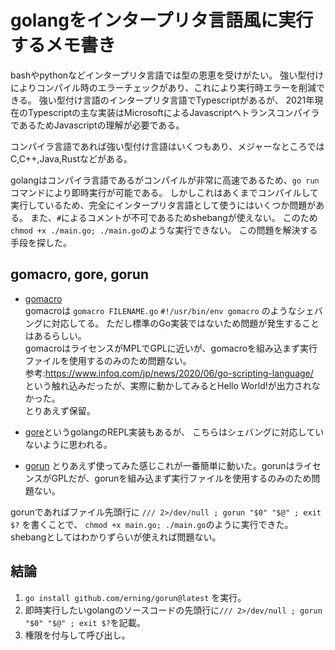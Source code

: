 # golangをインタープリタ言語風に実行するメモ書き

bashやpythonなどインタープリタ言語では型の恩恵を受けがたい。
強い型付けによりコンパイル時のエラーチェックがあり、これにより実行時エラーを削減できる。
強い型付け言語のインタープリタ言語でTypescriptがあるが、
2021年現在のTypescriptの主な実装はMicrosoftによるJavascriptへトランスコンパイラであるためJavascriptの理解が必要である。

コンパイラ言語であれば強い型付け言語はいくつもあり、メジャーなところではC,C++,Java,Rustなどがある。

golangはコンパイラ言語であるがコンパイルが非常に高速であるため、`go run`コマンドにより即時実行が可能である。
しかしこれはあくまでコンパイルして実行しているため、完全にインタープリタ言語として使うにはいくつか問題がある。
また、`#`によるコメントが不可であるためshebangが使えない。
このため`chmod +x ./main.go; ./main.go`のような実行できない。
この問題を解決する手段を探した。


## gomacro, gore, gorun
* [gomacro](https://github.com/cosmos72/gomacro)  
gomacroは `gomacro FILENAME.go` `#!/usr/bin/env gomacro` のようなシェバングに対応してる。
ただし標準のGo実装ではないため問題が発生することはあるらしい。  
gomacroはライセンスがMPLでGPLに近いが、gomacroを組み込まず実行ファイルを使用するのみのため問題ない。  
参考:https://www.infoq.com/jp/news/2020/06/go-scripting-language/  
という触れ込みだったが、実際に動かしてみるとHello World!が出力されなかった。  
とりあえず保留。

* [gore](https://github.com/x-motemen/gore)というgolangのREPL実装もあるが、
こちらはシェバングに対応していないように思われる。

* [gorun](https://github.com/erning/gorun)
とりあえず使ってみた感じこれが一番簡単に動いた。gorunはライセンスがGPLだが、gorunを組み込まず実行ファイルを使用するのみのため問題ない。  

gorunであればファイル先頭行に `/// 2>/dev/null ; gorun "$0" "$@" ; exit $?` を書くことで、
`chmod +x main.go; ./main.go`のように実行できた。
shebangとしてはわかりずらいが使えれば問題ない。

## 結論

1. `go install github.com/erning/gorun@latest` を実行。
2. 即時実行したいgolangのソースコードの先頭行に`/// 2>/dev/null ; gorun "$0" "$@" ; exit $?`を記載。
3. 権限を付与して呼び出し。
